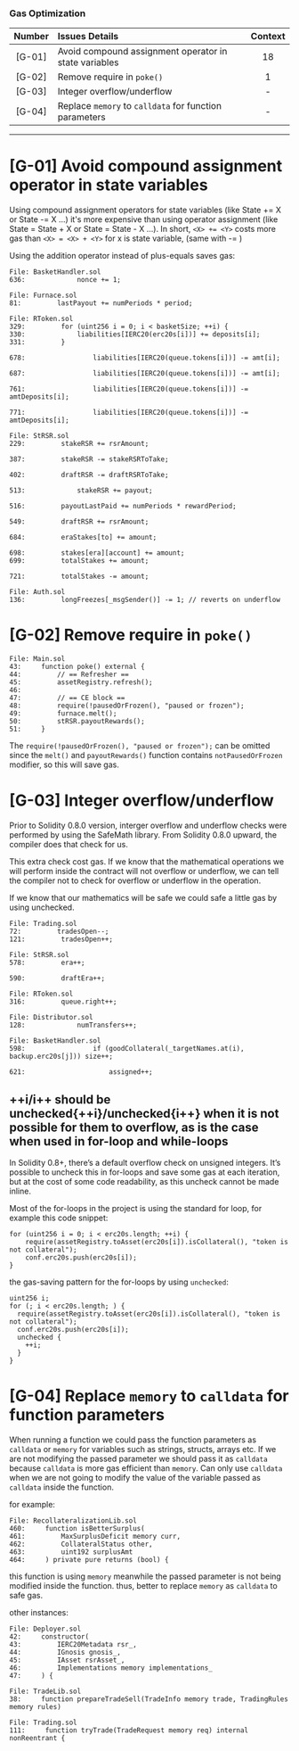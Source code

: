 ### Gas Optimization

| Number |Issues Details|Context|
|:--:|:-------|:--:|
|[G-01]| Avoid compound assignment operator in state variables | 18 |
|[G-02]| Remove require in `poke()` | 1 |
|[G-03]| Integer overflow/underflow | - |
|[G-04]| Replace `memory` to `calldata` for function parameters | - |


---

# [G-01] Avoid compound assignment operator in state variables

Using compound assignment operators for state variables (like State += X or State -= X ...) it's more expensive than using operator assignment (like State = State + X or State = State - X ...). In short, `<X> += <Y>` costs more gas than `<X> = <X> + <Y>` for x is state variable, (same with -= )

Using the addition operator instead of plus-equals saves gas:

```solidity
File: BasketHandler.sol
636:             nonce += 1;

File: Furnace.sol
81:         lastPayout += numPeriods * period;

File: RToken.sol
329:         for (uint256 i = 0; i < basketSize; ++i) {
330:             liabilities[IERC20(erc20s[i])] += deposits[i];
331:         }

678:                 liabilities[IERC20(queue.tokens[i])] -= amt[i];

687:                 liabilities[IERC20(queue.tokens[i])] -= amt[i];

761:                 liabilities[IERC20(queue.tokens[i])] -= amtDeposits[i];

771:                 liabilities[IERC20(queue.tokens[i])] -= amtDeposits[i];

File: StRSR.sol
229:         stakeRSR += rsrAmount;

387:         stakeRSR -= stakeRSRToTake;

402:         draftRSR -= draftRSRToTake;

513:             stakeRSR += payout;

516:         payoutLastPaid += numPeriods * rewardPeriod;

549:         draftRSR += rsrAmount;

684:         eraStakes[to] += amount;

698:         stakes[era][account] += amount;
699:         totalStakes += amount;

721:         totalStakes -= amount;

File: Auth.sol
136:         longFreezes[_msgSender()] -= 1; // reverts on underflow

```

# [G-02] Remove require in `poke()`

```solidity
File: Main.sol
43:     function poke() external {
44:         // == Refresher ==
45:         assetRegistry.refresh();
46:
47:         // == CE block ==
48:         require(!pausedOrFrozen(), "paused or frozen");
49:         furnace.melt();
50:         stRSR.payoutRewards();
51:     }
```

The `require(!pausedOrFrozen(), "paused or frozen");` can be omitted since the `melt()` and `payoutRewards()` function contains `notPausedOrFrozen` modifier, so this will save gas.

# [G-03] Integer overflow/underflow

Prior to Solidity 0.8.0 version, interger overflow and underflow checks were performed by using the SafeMath library. From Solidity 0.8.0 upward, the compiler does that check for us.

This extra check cost gas. If we know that the mathematical operations we will perform inside the contract will not overflow or underflow, we can tell the compiler not to check for overflow or underflow in the operation.

If we know that our mathematics will be safe we could safe a little gas by using unchecked.

```solidity
File: Trading.sol
72:         tradesOpen--;
121:         tradesOpen++;

File: StRSR.sol
578:         era++;

590:         draftEra++;

File: RToken.sol
316:         queue.right++;

File: Distributor.sol
128:             numTransfers++;

File: BasketHandler.sol
598:                 if (goodCollateral(_targetNames.at(i), backup.erc20s[j])) size++;

621:                     assigned++;

```

## ++i/i++ should be unchecked{++i}/unchecked{i++} when it is not possible for them to overflow, as is the case when used in for-loop and while-loops

In Solidity 0.8+, there’s a default overflow check on unsigned integers. It’s possible to uncheck this in for-loops and save some gas at each iteration, but at the cost of some code readability, as this uncheck cannot be made inline.

Most of the for-loops in the project is using the standard for loop, for example this code snippet:

```solidity
for (uint256 i = 0; i < erc20s.length; ++i) {
    require(assetRegistry.toAsset(erc20s[i]).isCollateral(), "token is not collateral");
    conf.erc20s.push(erc20s[i]);
}
```

the gas-saving pattern for the for-loops by using `unchecked`:

```solidity
uint256 i;
for (; i < erc20s.length; ) {
  require(assetRegistry.toAsset(erc20s[i]).isCollateral(), "token is not collateral");
  conf.erc20s.push(erc20s[i]);
  unchecked {
    ++i;
  }
}
```

# [G-04] Replace `memory` to `calldata` for function parameters

When running a function we could pass the function parameters as `calldata` or `memory` for variables such as strings, structs, arrays etc. If we are not modifying the passed parameter we should pass it as `calldata` because `calldata` is more gas efficient than `memory`. Can only use `calldata` when we are not going to modify the value of the variable passed as `calldata` inside the function.

for example:

```solidity
File: RecollateralizationLib.sol
460:     function isBetterSurplus(
461:         MaxSurplusDeficit memory curr,
462:         CollateralStatus other,
463:         uint192 surplusAmt
464:     ) private pure returns (bool) {
```

this function is using `memory` meanwhile the passed parameter is not being modified inside the function. thus, better to replace `memory` as `calldata` to safe gas.

other instances:

```solidity
File: Deployer.sol
42:     constructor(
43:         IERC20Metadata rsr_,
44:         IGnosis gnosis_,
45:         IAsset rsrAsset_,
46:         Implementations memory implementations_
47:     ) {

File: TradeLib.sol
38:     function prepareTradeSell(TradeInfo memory trade, TradingRules memory rules)

File: Trading.sol
111:     function tryTrade(TradeRequest memory req) internal nonReentrant {

```
